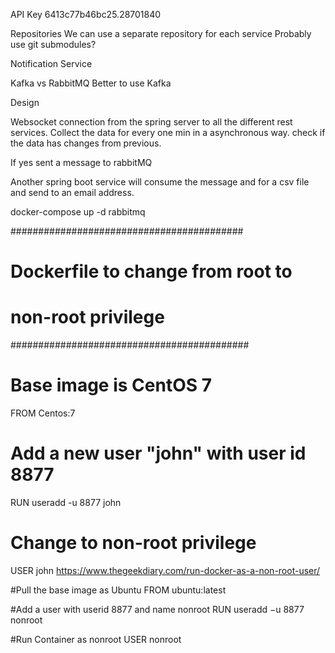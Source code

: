 

API Key
6413c77b46bc25.28701840

Repositories
We can use a separate repository for each service
Probably use git submodules?

Notification Service


Kafka vs RabbitMQ
Better to use Kafka


Design

Websocket connection from the spring server to all the different rest services.
Collect the data for every one min in a asynchronous way.
check if the data has changes from previous.

If yes sent a message to rabbitMQ

Another spring boot service will consume the message and for a csv file and send to
an email address.

docker-compose up -d rabbitmq

##########################################
# Dockerfile to change from root to
# non-root privilege
###########################################
# Base image is CentOS 7
FROM Centos:7
# Add a new user "john" with user id 8877
RUN useradd -u 8877 john
# Change to non-root privilege
USER john
https://www.thegeekdiary.com/run-docker-as-a-non-root-user/


#Pull the base image as Ubuntu
FROM ubuntu:latest

#Add a user with userid 8877 and name nonroot
RUN useradd −u 8877 nonroot

#Run Container as nonroot
USER nonroot


 
